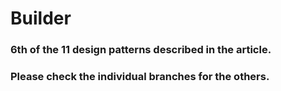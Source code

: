 # Builder
### 6th of the 11 design patterns described in the article. <br />
### Please check the individual branches for the others.
